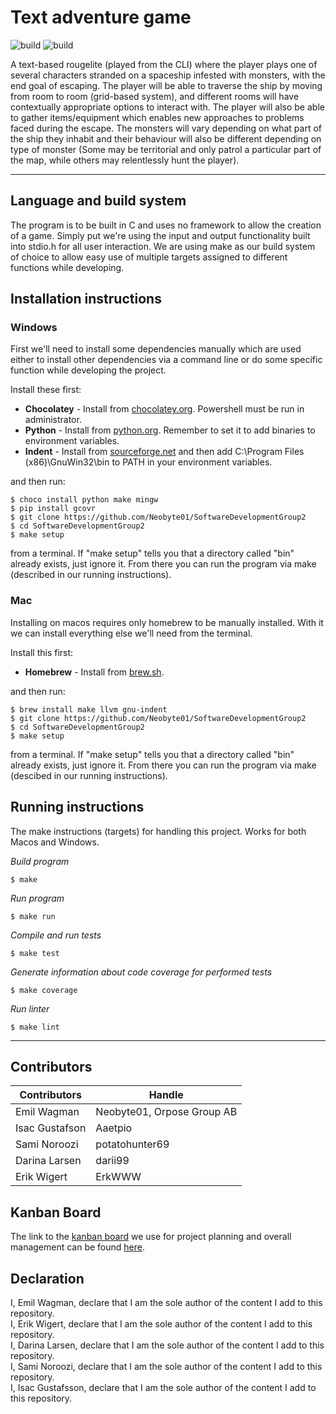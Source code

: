 # Text adventure game

![build](https://github.com/Neobyte01/SoftwareDevelopmentGroup2/actions/workflows/Testing.yml/badge.svg)
![build](https://github.com/Neobyte01/SoftwareDevelopmentGroup2/actions/workflows/Deployment.yml/badge.svg)


A text-based rougelite (played from the CLI) where the player plays one of several characters stranded on a spaceship infested with monsters, with the end goal of escaping.
The player will be able to traverse the ship by moving from room to room (grid-based system), and different rooms will have contextually appropriate options to interact with. The player will also be able to gather items/equipment which enables new approaches to problems faced during the escape. The monsters will vary depending on what part of the ship they inhabit and their behaviour will also be different depending on type of monster (Some may be territorial and only patrol a particular part of the map, while others may relentlessly hunt the player).

---

## Language and build system
The program is to be built in C and uses no framework to allow the creation of a game. Simply put we're using the input and output functionality built into stdio.h for all user interaction. We are using make as our build system of choice to allow easy use of multiple targets assigned to different functions while developing.

## Installation instructions

### Windows
First we'll need to install some dependencies manually which are used either to install other dependencies via a command line or do some specific function while developing the project.

Install these first:

- **Chocolatey** - Install from [chocolatey.org](https://chocolatey.org/install). Powershell must be run in administrator.
- **Python** - Install from [python.org](https://www.python.org/downloads/). Remember to set it to add binaries to environment variables.
- **Indent** - Install from [sourceforge.net](https://sourceforge.net/projects/gnuwin32/) and then add C:\Program Files (x86)\GnuWin32\bin to PATH in your environment variables.

and then run:
```
$ choco install python make mingw
$ pip install gcovr
$ git clone https://github.com/Neobyte01/SoftwareDevelopmentGroup2
$ cd SoftwareDevelopmentGroup2
$ make setup
```
from a terminal. If "make setup" tells you that a directory called "bin" already exists, just ignore it. From there you can run the program via make (described in our running instructions).

### Mac
Installing on macos requires only homebrew to be manually installed. With it we can install everything else we'll need from the terminal.

Install this first:
- **Homebrew** - Install from [brew.sh](https://brew.sh/).

and then run:

```
$ brew install make llvm gnu-indent
$ git clone https://github.com/Neobyte01/SoftwareDevelopmentGroup2
$ cd SoftwareDevelopmentGroup2
$ make setup
```

from a terminal. If "make setup" tells you that a directory called "bin" already exists, just ignore it. From there you can run the program via make (descibed in our running instructions).

## Running instructions

The make instructions (targets) for handling this project. Works for both Macos and Windows.

*Build program*
```
$ make
```

*Run program*
```
$ make run
```

*Compile and run tests*
```
$ make test
```

*Generate information about code coverage for performed tests*
```    
$ make coverage
```

*Run linter*
```
$ make lint
```

---

## Contributors
| Contributors   | Handle                     |
| -------------- | -------------------------- |
| Emil Wagman    | Neobyte01, Orpose Group AB |
| Isac Gustafson | Aaetpio                    |
| Sami Noroozi   | potatohunter69             |
| Darina Larsen  | darii99                    |
| Erik Wigert    | ErkWWW                     |

## Kanban Board
The link to the [kanban board](https://github.com/users/Neobyte01/projects/1/views/1) we use for project planning and overall management can be found [here](https://github.com/users/Neobyte01/projects/1/views/1).

## Declaration
I, Emil Wagman, declare that I am the sole author of the content I add to this repository. <br>
I, Erik Wigert, declare that I am the sole author of the content I add to this repository. <br>
I, Darina Larsen, declare that I am the sole author of the content I add to this repository. <br>
I, Sami Noroozi, declare that I am the sole author of the content I add to this repository. <br>
I, Isac Gustafsson, declare that I am the sole author of the content I add to this repository. <br>

